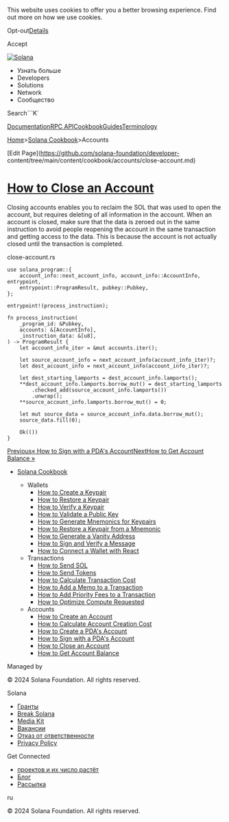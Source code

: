 This website uses cookies to offer you a better browsing experience. Find out
more on how we use cookies.

Opt-out[Details](/ru/privacy-policy#collection-of-information)

Accept

[![Solana](/_next/static/media/logotype-dark.f79d530d.svg)](/ru)

  * Узнать больше
  * Developers
  * Solutions
  * Network
  * Сообщество

Search```K`

[Documentation](/ru/docs)[RPC
API](/ru/docs/rpc)[Cookbook](/ru/developers/cookbook)[Guides](/ru/developers/guides)[Terminology](/ru/docs/terminology)

[Home](/ru)>[Solana Cookbook](/ru/developers/cookbook)>Accounts

[Edit Page](https://github.com/solana-foundation/developer-
content/tree/main/content/cookbook/accounts/close-account.md)

# [How to Close an Account](/ru/developers/cookbook/accounts/close-account)

Closing accounts enables you to reclaim the SOL that was used to open the
account, but requires deleting of all information in the account. When an
account is closed, make sure that the data is zeroed out in the same
instruction to avoid people reopening the account in the same transaction and
getting access to the data. This is because the account is not actually closed
until the transaction is completed.

close-account.rs

    
    
    use solana_program::{
        account_info::next_account_info, account_info::AccountInfo, entrypoint,
        entrypoint::ProgramResult, pubkey::Pubkey,
    };
     
    entrypoint!(process_instruction);
     
    fn process_instruction(
        _program_id: &Pubkey,
        accounts: &[AccountInfo],
        _instruction_data: &[u8],
    ) -> ProgramResult {
        let account_info_iter = &mut accounts.iter();
     
        let source_account_info = next_account_info(account_info_iter)?;
        let dest_account_info = next_account_info(account_info_iter)?;
     
        let dest_starting_lamports = dest_account_info.lamports();
        **dest_account_info.lamports.borrow_mut() = dest_starting_lamports
            .checked_add(source_account_info.lamports())
            .unwrap();
        **source_account_info.lamports.borrow_mut() = 0;
     
        let mut source_data = source_account_info.data.borrow_mut();
        source_data.fill(0);
     
        Ok(())
    }

[Previous« How to Sign with a PDA's
Account](/ru/developers/cookbook/accounts/sign-with-pda)[NextHow to Get
Account Balance »](/ru/developers/cookbook/accounts/get-account-balance)

  * [Solana Cookbook](/ru/developers/cookbook)

    * Wallets
      * [How to Create a Keypair](/ru/developers/cookbook/wallets/create-keypair)
      * [How to Restore a Keypair](/ru/developers/cookbook/wallets/restore-keypair)
      * [How to Verify a Keypair](/ru/developers/cookbook/wallets/verify-keypair)
      * [How to Validate a Public Key](/ru/developers/cookbook/wallets/check-publickey)
      * [How to Generate Mnemonics for Keypairs](/ru/developers/cookbook/wallets/generate-mnemonic)
      * [How to Restore a Keypair from a Mnemonic](/ru/developers/cookbook/wallets/restore-from-mnemonic)
      * [How to Generate a Vanity Address](/ru/developers/cookbook/wallets/generate-vanity-address)
      * [How to Sign and Verify a Message](/ru/developers/cookbook/wallets/sign-message)
      * [How to Connect a Wallet with React](/ru/developers/cookbook/wallets/connect-wallet-react)
    * Transactions
      * [How to Send SOL](/ru/developers/cookbook/transactions/send-sol)
      * [How to Send Tokens](/ru/developers/cookbook/transactions/send-tokens)
      * [How to Calculate Transaction Cost](/ru/developers/cookbook/transactions/calculate-cost)
      * [How to Add a Memo to a Transaction](/ru/developers/cookbook/transactions/add-memo)
      * [How to Add Priority Fees to a Transaction](/ru/developers/cookbook/transactions/add-priority-fees)
      * [How to Optimize Compute Requested](/ru/developers/cookbook/transactions/optimize-compute)
    * Accounts
      * [How to Create an Account](/ru/developers/cookbook/accounts/create-account)
      * [How to Calculate Account Creation Cost](/ru/developers/cookbook/accounts/calculate-rent)
      * [How to Create a PDA's Account](/ru/developers/cookbook/accounts/create-pda-account)
      * [How to Sign with a PDA's Account](/ru/developers/cookbook/accounts/sign-with-pda)
      * [How to Close an Account](/ru/developers/cookbook/accounts/close-account)
      * [How to Get Account Balance](/ru/developers/cookbook/accounts/get-account-balance)

Managed by

[](/ru)

[](/youtube)[](/twitter)[](/discord)[](/reddit)[](/github)[](/telegram)

© 2024 Solana Foundation. All rights reserved.

Solana

  * [Гранты](https://solana.org/grants)
  * [Break Solana](https://break.solana.com/)
  * [Media Kit](/ru/branding)
  * [Вакансии](https://jobs.solana.com/)
  * [Отказ от ответственности](/ru/tos)
  * [Privacy Policy](/ru/privacy-policy)

Get Connected

  * [проектов и их число растёт](/ru/ecosystem)
  * [Блог](/ru/news)
  * [Рассылка](/ru/newsletter)

ru

© 2024 Solana Foundation. All rights reserved.


